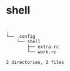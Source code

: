 # shell

```tree

.
└── .config
    └── shell
        ├── extra.rc
        └── work.rc

2 directories, 2 files
```
